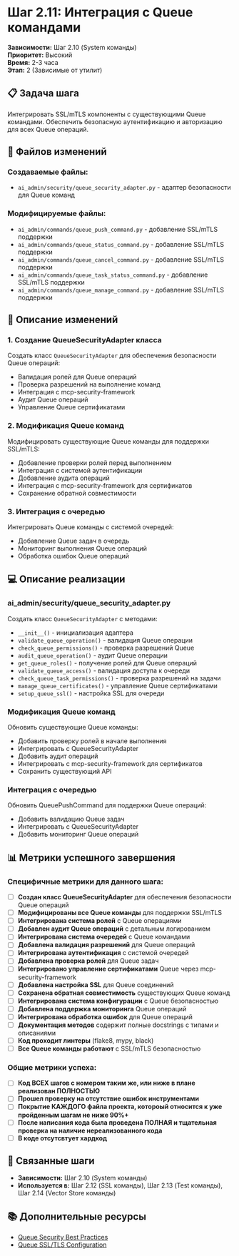 # Шаг 2.11: Интеграция с Queue командами

**Зависимости:** Шаг 2.10 (System команды)  
**Приоритет:** Высокий  
**Время:** 2-3 часа  
**Этап:** 2 (Зависимые от утилит)

## 📋 Задача шага

Интегрировать SSL/mTLS компоненты с существующими Queue командами. Обеспечить безопасную аутентификацию и авторизацию для всех Queue операций.

## 📁 Файлов изменений

### Создаваемые файлы:
- `ai_admin/security/queue_security_adapter.py` - адаптер безопасности для Queue команд

### Модифицируемые файлы:
- `ai_admin/commands/queue_push_command.py` - добавление SSL/mTLS поддержки
- `ai_admin/commands/queue_status_command.py` - добавление SSL/mTLS поддержки
- `ai_admin/commands/queue_cancel_command.py` - добавление SSL/mTLS поддержки
- `ai_admin/commands/queue_task_status_command.py` - добавление SSL/mTLS поддержки
- `ai_admin/commands/queue_manage_command.py` - добавление SSL/mTLS поддержки

## 🔧 Описание изменений

### 1. Создание QueueSecurityAdapter класса
Создать класс `QueueSecurityAdapter` для обеспечения безопасности Queue операций:
- Валидация ролей для Queue операций
- Проверка разрешений на выполнение команд
- Интеграция с mcp-security-framework
- Аудит Queue операций
- Управление Queue сертификатами

### 2. Модификация Queue команд
Модифицировать существующие Queue команды для поддержки SSL/mTLS:
- Добавление проверки ролей перед выполнением
- Интеграция с системой аутентификации
- Добавление аудита операций
- Интеграция с mcp-security-framework для сертификатов
- Сохранение обратной совместимости

### 3. Интеграция с очередью
Интегрировать Queue команды с системой очередей:
- Добавление Queue задач в очередь
- Мониторинг выполнения Queue операций
- Обработка ошибок Queue операций

## 💻 Описание реализации

### ai_admin/security/queue_security_adapter.py
Создать класс `QueueSecurityAdapter` с методами:
- `__init__()` - инициализация адаптера
- `validate_queue_operation()` - валидация Queue операции
- `check_queue_permissions()` - проверка разрешений Queue
- `audit_queue_operation()` - аудит Queue операции
- `get_queue_roles()` - получение ролей для Queue операций
- `validate_queue_access()` - валидация доступа к очереди
- `check_queue_task_permissions()` - проверка разрешений на задачи
- `manage_queue_certificates()` - управление Queue сертификатами
- `setup_queue_ssl()` - настройка SSL для очереди

### Модификация Queue команд
Обновить существующие Queue команды:
- Добавить проверку ролей в начале выполнения
- Интегрировать с QueueSecurityAdapter
- Добавить аудит операций
- Интегрировать с mcp-security-framework для сертификатов
- Сохранить существующий API

### Интеграция с очередью
Обновить QueuePushCommand для поддержки Queue операций:
- Добавить валидацию Queue задач
- Интегрировать с QueueSecurityAdapter
- Добавить мониторинг Queue операций

## 📊 Метрики успешного завершения

### Специфичные метрики для данного шага:
- [ ] **Создан класс QueueSecurityAdapter** для обеспечения безопасности Queue операций
- [ ] **Модифицированы все Queue команды** для поддержки SSL/mTLS
- [ ] **Интегрирована система ролей** с Queue операциями
- [ ] **Добавлен аудит Queue операций** с детальным логированием
- [ ] **Интегрирована система очередей** с Queue командами
- [ ] **Добавлена валидация разрешений** для Queue операций
- [ ] **Интегрирована аутентификация** с системой очередей
- [ ] **Добавлена проверка ролей** для Queue задач
- [ ] **Интегрировано управление сертификатами** Queue через mcp-security-framework
- [ ] **Добавлена настройка SSL** для Queue соединений
- [ ] **Сохранена обратная совместимость** существующих Queue команд
- [ ] **Интегрирована система конфигурации** с Queue безопасностью
- [ ] **Добавлена поддержка мониторинга** Queue операций
- [ ] **Интегрирована обработка ошибок** для Queue операций
- [ ] **Документация методов** содержит полные docstrings с типами и описаниями
- [ ] **Код проходит линтеры** (flake8, mypy, black)
- [ ] **Все Queue команды работают** с SSL/mTLS безопасностью

### Общие метрики успеха:
- [ ] **Код ВСЕХ шагов с номером таким же, или ниже в плане реализован ПОЛНОСТЬЮ**
- [ ] **Прошел проверку на отсутствие ошибок инструментами**
- [ ] **Покрытие КАЖДОГО файла проекта, котороый относится к уже пройденным шагам не ниже 90%+**
- [ ] **После написания кода была проведена ПОЛНАЯ и тщательная проверка на наличие нереализованного кода**
- [ ] **В коде отсутсвтует хардкод**

## 🔗 Связанные шаги

- **Зависимости:** Шаг 2.10 (System команды)
- **Используется в:** Шаг 2.12 (SSL команды), Шаг 2.13 (Test команды), Шаг 2.14 (Vector Store команды)

## 📚 Дополнительные ресурсы

- [Queue Security Best Practices](https://en.wikipedia.org/wiki/Message_queue)
- [Queue SSL/TLS Configuration](https://en.wikipedia.org/wiki/Transport_Layer_Security)
